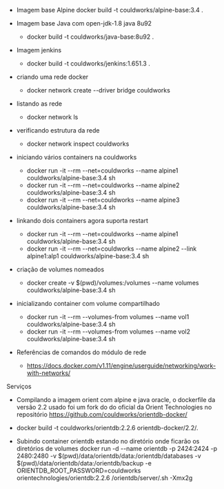 - Imagem base Alpine
docker build -t couldworks/alpine-base:3.4 .

- Imagem base Java com open-jdk-1.8 java 8u92
  - docker build -t couldworks/java-base:8u92 .

- Imagem jenkins
  - docker build -t couldworks/jenkins:1.651.3 .

- criando uma rede docker
  - docker network create --driver bridge couldworks

- listando as rede
  - docker network ls

- verificando estrutura da rede
  - docker network inspect couldworks

- iniciando vários containers na couldworks
  - docker run -it --rm --net=couldworks --name alpine1 couldworks/alpine-base:3.4 sh
  - docker run -it --rm --net=couldworks --name alpine2 couldworks/alpine-base:3.4 sh
  - docker run -it --rm --net=couldworks --name alpine3 couldworks/alpine-base:3.4 sh

- linkando dois containers agora suporta restart
  - docker run -it --rm --net=couldworks --name alpine1 couldworks/alpine-base:3.4 sh
  - docker run -it --rm --net=couldworks --name alpine2 --link alpine1:alp1 couldworks/alpine-base:3.4 sh

- criação de volumes nomeados
  - docker create -v $(pwd)/volumes:/volumes --name volumes couldworks/alpine-base:3.4 sh

- inicializando container com volume compartilhado
  - docker run -it --rm --volumes-from volumes --name vol1 couldworks/alpine-base:3.4 sh
  - docker run -it --rm --volumes-from volumes --name vol2 couldworks/alpine-base:3.4 sh

- Referências de comandos do módulo de rede
  - https://docs.docker.com/v1.11/engine/userguide/networking/work-with-networks/

Serviços

- Compilando a imagem orient com alpine e java oracle, o dockerfile da versão 2.2 usado foi um fork do
do oficial da Orient Technologies no repositório https://github.com/couldworks/orientdb-docker/
 - docker build -t couldworks/orientdb:2.2.6 orientdb-docker/2.2/.

- Subindo container orientdb estando no diretório onde ficarão os diretórios de volumes
  docker run -d --name orientdb -p 2424:2424 -p 2480:2480 -v $(pwd)/data/orientdb/data:/orientdb/databases  -v $(pwd)/data/orientdb/data:/orientdb/backup -e ORIENTDB_ROOT_PASSWORD=couldworks  orientechnologies/orientdb:2.2.6 /orientdb/server/.sh -Xmx2g
